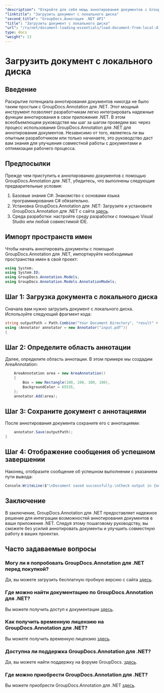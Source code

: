 ```yaml
---
"description": "Откройте для себя мощь аннотирования документов с GroupDocs.Annotation для .NET. Легко интегрируйте функции аннотирования в свои приложения .NET."
"linktitle": "Загрузить документ с локального диска"
"second_title": "GroupDocs.Аннотация .NET API"
"title": "Загрузить документ с локального диска"
"url": "/ru/net/document-loading-essentials/load-document-from-local-disk/"
type: docs
"weight": 13
---
```


# Загрузить документ с локального диска

## Введение
Раскрытие потенциала аннотирования документов никогда не было таким простым с GroupDocs.Annotation для .NET. Этот мощный инструмент позволяет разработчикам легко интегрировать надежные функции аннотирования в свои приложения .NET. В этом всеобъемлющем руководстве мы шаг за шагом проведем вас через процесс использования GroupDocs.Annotation для .NET для аннотирования документов. Независимо от того, являетесь ли вы опытным разработчиком или только начинаете, это руководство даст вам знания для улучшения совместной работы с документами и оптимизации рабочего процесса.
## Предпосылки
Прежде чем приступить к аннотированию документов с помощью GroupDocs.Annotation для .NET, убедитесь, что выполнены следующие предварительные условия:
1. Базовые знания C#: Знакомство с основами языка программирования C# обязательно.
2. Установка GroupDocs.Annotation для .NET: Загрузите и установите GroupDocs.Annotation для .NET с сайта [здесь](https://releases.groupdocs.com/annotation/net/).
3. Среда разработки: настройте среду разработки с помощью Visual Studio или любой совместимой IDE.

## Импорт пространств имен
Чтобы начать аннотировать документы с помощью GroupDocs.Annotation для .NET, импортируйте необходимые пространства имен в свой проект:
```csharp
using System;
using System.IO;
using GroupDocs.Annotation.Models;
using GroupDocs.Annotation.Models.AnnotationModels;
```

## Шаг 1: Загрузка документа с локального диска
Сначала вам нужно загрузить документ с локального диска. Используйте следующий фрагмент кода:
```csharp
string outputPath = Path.Combine("Your Document Directory", "result" + Path.GetExtension("input.pdf"));
using (Annotator annotator = new Annotator("input.pdf"))
{
```
## Шаг 2: Определите область аннотации
Далее, определите область аннотации. В этом примере мы создадим AreaAnnotation:
```csharp
    AreaAnnotation area = new AreaAnnotation()
    {
        Box = new Rectangle(100, 100, 100, 100),
        BackgroundColor = 65535,
    };
    annotator.Add(area);
```
## Шаг 3: Сохраните документ с аннотациями
После аннотирования документа сохраните его с аннотациями:
```csharp
    annotator.Save(outputPath);
}
```
## Шаг 4: Отображение сообщения об успешном завершении
Наконец, отобразите сообщение об успешном выполнении с указанием пути вывода:
```csharp
Console.WriteLine($"\nDocument saved successfully.\nCheck output in {outputPath}.");
```

## Заключение
В заключение, GroupDocs.Annotation для .NET предоставляет надежное решение для интеграции возможностей аннотирования документов в ваши приложения .NET. Следуя этому пошаговому руководству, вы сможете без усилий аннотировать документы и улучшить совместную работу в ваших проектах.
## Часто задаваемые вопросы
### Могу ли я попробовать GroupDocs.Annotation для .NET перед покупкой?
Да, вы можете загрузить бесплатную пробную версию с сайта [здесь](https://releases.groupdocs.com/).
### Где можно найти документацию по GroupDocs.Annotation для .NET?
Вы можете получить доступ к документации [здесь](https://tutorials.groupdocs.com/annotation/net/).
### Как получить временную лицензию на GroupDocs.Annotation для .NET?
Вы можете получить временную лицензию [здесь](https://purchase.groupdocs.com/temporary-license/).
### Доступна ли поддержка GroupDocs.Annotation для .NET?
Да, вы можете найти поддержку на форуме GroupDocs. [здесь](https://forum.groupdocs.com/c/annotation/10).
### Где можно приобрести GroupDocs.Annotation для .NET?
Вы можете приобрести GroupDocs.Annotation для .NET [здесь](https://purchase.groupdocs.com/buy).